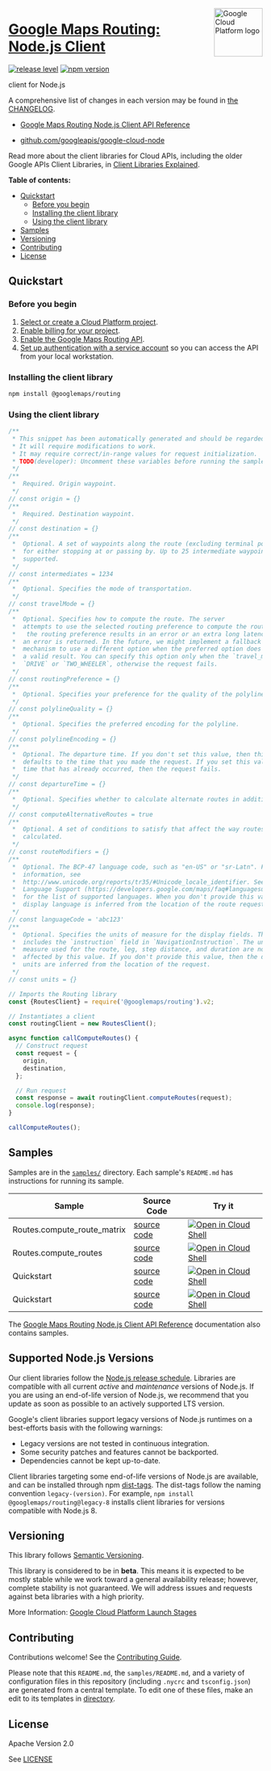 [//]: # "This README.md file is auto-generated, all changes to this file will be lost."
[//]: # "To regenerate it, use `python -m synthtool`."
<img src="https://avatars2.githubusercontent.com/u/2810941?v=3&s=96" alt="Google Cloud Platform logo" title="Google Cloud Platform" align="right" height="96" width="96"/>

# [Google Maps Routing: Node.js Client](https://github.com/googleapis/google-cloud-node)

[![release level](https://img.shields.io/badge/release%20level-beta-yellow.svg?style=flat)](https://cloud.google.com/terms/launch-stages)
[![npm version](https://img.shields.io/npm/v/@googlemaps/routing.svg)](https://www.npmjs.org/package/@googlemaps/routing)




 client for Node.js


A comprehensive list of changes in each version may be found in
[the CHANGELOG](https://github.com/googleapis/google-cloud-node/blob/main/CHANGELOG.md).

* [Google Maps Routing Node.js Client API Reference][client-docs]

* [github.com/googleapis/google-cloud-node](https://github.com/googleapis/google-cloud-node)

Read more about the client libraries for Cloud APIs, including the older
Google APIs Client Libraries, in [Client Libraries Explained][explained].

[explained]: https://cloud.google.com/apis/docs/client-libraries-explained

**Table of contents:**


* [Quickstart](#quickstart)
  * [Before you begin](#before-you-begin)
  * [Installing the client library](#installing-the-client-library)
  * [Using the client library](#using-the-client-library)
* [Samples](#samples)
* [Versioning](#versioning)
* [Contributing](#contributing)
* [License](#license)

## Quickstart

### Before you begin

1.  [Select or create a Cloud Platform project][projects].
1.  [Enable billing for your project][billing].
1.  [Enable the Google Maps Routing API][enable_api].
1.  [Set up authentication with a service account][auth] so you can access the
    API from your local workstation.

### Installing the client library

```bash
npm install @googlemaps/routing
```


### Using the client library

```javascript
/**
 * This snippet has been automatically generated and should be regarded as a code template only.
 * It will require modifications to work.
 * It may require correct/in-range values for request initialization.
 * TODO(developer): Uncomment these variables before running the sample.
 */
/**
 *  Required. Origin waypoint.
 */
// const origin = {}
/**
 *  Required. Destination waypoint.
 */
// const destination = {}
/**
 *  Optional. A set of waypoints along the route (excluding terminal points),
 *  for either stopping at or passing by. Up to 25 intermediate waypoints are
 *  supported.
 */
// const intermediates = 1234
/**
 *  Optional. Specifies the mode of transportation.
 */
// const travelMode = {}
/**
 *  Optional. Specifies how to compute the route. The server
 *  attempts to use the selected routing preference to compute the route. If
 *   the routing preference results in an error or an extra long latency, then
 *  an error is returned. In the future, we might implement a fallback
 *  mechanism to use a different option when the preferred option does not give
 *  a valid result. You can specify this option only when the `travel_mode` is
 *  `DRIVE` or `TWO_WHEELER`, otherwise the request fails.
 */
// const routingPreference = {}
/**
 *  Optional. Specifies your preference for the quality of the polyline.
 */
// const polylineQuality = {}
/**
 *  Optional. Specifies the preferred encoding for the polyline.
 */
// const polylineEncoding = {}
/**
 *  Optional. The departure time. If you don't set this value, then this value
 *  defaults to the time that you made the request. If you set this value to a
 *  time that has already occurred, then the request fails.
 */
// const departureTime = {}
/**
 *  Optional. Specifies whether to calculate alternate routes in addition to the route.
 */
// const computeAlternativeRoutes = true
/**
 *  Optional. A set of conditions to satisfy that affect the way routes are
 *  calculated.
 */
// const routeModifiers = {}
/**
 *  Optional. The BCP-47 language code, such as "en-US" or "sr-Latn". For more
 *  information, see
 *  http://www.unicode.org/reports/tr35/#Unicode_locale_identifier. See
 *  Language Support (https://developers.google.com/maps/faq#languagesupport)
 *  for the list of supported languages. When you don't provide this value, the
 *  display language is inferred from the location of the route request.
 */
// const languageCode = 'abc123'
/**
 *  Optional. Specifies the units of measure for the display fields. This
 *  includes the `instruction` field in `NavigationInstruction`. The units of
 *  measure used for the route, leg, step distance, and duration are not
 *  affected by this value. If you don't provide this value, then the display
 *  units are inferred from the location of the request.
 */
// const units = {}

// Imports the Routing library
const {RoutesClient} = require('@googlemaps/routing').v2;

// Instantiates a client
const routingClient = new RoutesClient();

async function callComputeRoutes() {
  // Construct request
  const request = {
    origin,
    destination,
  };

  // Run request
  const response = await routingClient.computeRoutes(request);
  console.log(response);
}

callComputeRoutes();

```



## Samples

Samples are in the [`samples/`](https://github.com/googleapis/google-cloud-node/tree/main/samples) directory. Each sample's `README.md` has instructions for running its sample.

| Sample                      | Source Code                       | Try it |
| --------------------------- | --------------------------------- | ------ |
| Routes.compute_route_matrix | [source code](https://github.com/googleapis/google-cloud-node/blob/main/packages/google-maps-routing/samples/generated/v2/routes.compute_route_matrix.js) | [![Open in Cloud Shell][shell_img]](https://console.cloud.google.com/cloudshell/open?git_repo=https://github.com/googleapis/google-cloud-node&page=editor&open_in_editor=packages/google-maps-routing/samples/generated/v2/routes.compute_route_matrix.js,samples/README.md) |
| Routes.compute_routes | [source code](https://github.com/googleapis/google-cloud-node/blob/main/packages/google-maps-routing/samples/generated/v2/routes.compute_routes.js) | [![Open in Cloud Shell][shell_img]](https://console.cloud.google.com/cloudshell/open?git_repo=https://github.com/googleapis/google-cloud-node&page=editor&open_in_editor=packages/google-maps-routing/samples/generated/v2/routes.compute_routes.js,samples/README.md) |
| Quickstart | [source code](https://github.com/googleapis/google-cloud-node/blob/main/packages/google-maps-routing/samples/quickstart.js) | [![Open in Cloud Shell][shell_img]](https://console.cloud.google.com/cloudshell/open?git_repo=https://github.com/googleapis/google-cloud-node&page=editor&open_in_editor=packages/google-maps-routing/samples/quickstart.js,samples/README.md) |
| Quickstart | [source code](https://github.com/googleapis/google-cloud-node/blob/main/packages/google-maps-routing/samples/test/quickstart.js) | [![Open in Cloud Shell][shell_img]](https://console.cloud.google.com/cloudshell/open?git_repo=https://github.com/googleapis/google-cloud-node&page=editor&open_in_editor=packages/google-maps-routing/samples/test/quickstart.js,samples/README.md) |



The [Google Maps Routing Node.js Client API Reference][client-docs] documentation
also contains samples.

## Supported Node.js Versions

Our client libraries follow the [Node.js release schedule](https://nodejs.org/en/about/releases/).
Libraries are compatible with all current _active_ and _maintenance_ versions of
Node.js.
If you are using an end-of-life version of Node.js, we recommend that you update
as soon as possible to an actively supported LTS version.

Google's client libraries support legacy versions of Node.js runtimes on a
best-efforts basis with the following warnings:

* Legacy versions are not tested in continuous integration.
* Some security patches and features cannot be backported.
* Dependencies cannot be kept up-to-date.

Client libraries targeting some end-of-life versions of Node.js are available, and
can be installed through npm [dist-tags](https://docs.npmjs.com/cli/dist-tag).
The dist-tags follow the naming convention `legacy-(version)`.
For example, `npm install @googlemaps/routing@legacy-8` installs client libraries
for versions compatible with Node.js 8.

## Versioning

This library follows [Semantic Versioning](http://semver.org/).




This library is considered to be in **beta**. This means it is expected to be
mostly stable while we work toward a general availability release; however,
complete stability is not guaranteed. We will address issues and requests
against beta libraries with a high priority.





More Information: [Google Cloud Platform Launch Stages][launch_stages]

[launch_stages]: https://cloud.google.com/terms/launch-stages

## Contributing

Contributions welcome! See the [Contributing Guide](https://github.com/googleapis/google-cloud-node/blob/main/CONTRIBUTING.md).

Please note that this `README.md`, the `samples/README.md`,
and a variety of configuration files in this repository (including `.nycrc` and `tsconfig.json`)
are generated from a central template. To edit one of these files, make an edit
to its templates in
[directory](https://github.com/googleapis/synthtool).

## License

Apache Version 2.0

See [LICENSE](https://github.com/googleapis/google-cloud-node/blob/main/LICENSE)

[client-docs]: https://cloud.google.com/nodejs/docs/reference/routing/latest

[shell_img]: https://gstatic.com/cloudssh/images/open-btn.png
[projects]: https://console.cloud.google.com/project
[billing]: https://support.google.com/cloud/answer/6293499#enable-billing
[enable_api]: https://console.cloud.google.com/flows/enableapi?apiid=routes.googleapis.com
[auth]: https://cloud.google.com/docs/authentication/getting-started
